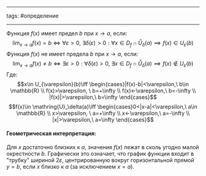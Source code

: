 ___
tags: #определение 
___
Функция $f(x)$ имеет предел $b$ при $x \to a$, если:  
$$
\lim_{ x \to a } f(x)=b \iff\forall \varepsilon > 0,\ \exists \delta(\varepsilon) > 0 : \forall x \in D_{f}\cap\mathring{U}_\delta(a) \implies f(x) \in U_{\varepsilon}(b)
$$
Функция $f(x)$ не имеет предела $b$ при $x \to a$, если:  
$$
\lim_{ x \to a } f(x) \neq b \iff\exists \varepsilon > 0:\forall \delta(\varepsilon) > 0,\ \exists x \in D_{f} \cap\mathring{U}_\delta(a) \implies f(x) \notin U_{\varepsilon}(b)
$$
Где:
$$x\in U_{\varepsilon}(b)\iff \begin{cases}|f(x)-b|<\varepsilon,\ b\in \mathbb{R} \\
f(x)>\varepsilon, \ b=+\infty \\
f(x)<-\varepsilon,\ b=-\infty \\
|f(x)|>\varepsilon,\ b=\infty
\end{cases}$$
$$f(x)\in \mathring{U}_\delta(a)\iff \begin{cases}0<|x-a|<\varepsilon,\ a\in \mathbb{R} \\
x>\varepsilon, \ a=+\infty \\
x<-\varepsilon,\ a=-\infty \\
|x|>\varepsilon,\ a=\infty
\end{cases}$$
#### **Геометрическая интерпретация:**

Для $x$ достаточно близких к $a$, значения $f(x)$ лежат в сколь угодно малой окрестности $b$. Графически это означает, что график функции входит в "трубку" шириной $2\varepsilon$, центрированную вокруг горизонтальной прямой $y = b,$ если $x$ близко к $a$ (за исключением $x = a$).